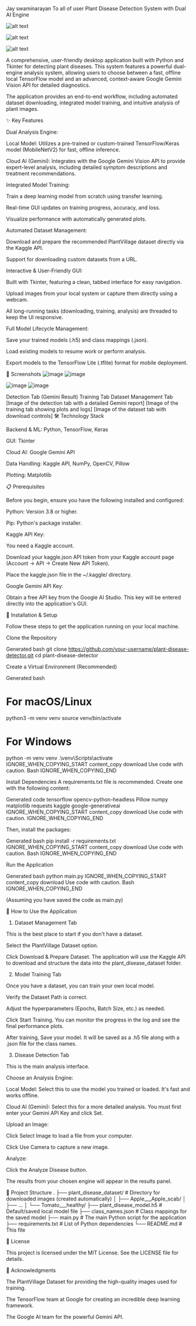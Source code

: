 Jay swaminarayan To all of user
Plant Disease Detection System with Dual AI Engine

![alt text](https://img.shields.io/badge/python-3.8+-blue.svg)


![alt text](https://img.shields.io/badge/License-MIT-yellow.svg)


![alt text](https://img.shields.io/badge/status-active-success.svg)

A comprehensive, user-friendly desktop application built with Python and Tkinter for detecting plant diseases. This system features a powerful dual-engine analysis system, allowing users to choose between a fast, offline local TensorFlow model and an advanced, context-aware Google Gemini Vision API for detailed diagnostics.

The application provides an end-to-end workflow, including automated dataset downloading, integrated model training, and intuitive analysis of plant images.

✨ Key Features

Dual Analysis Engine:

Local Model: Utilizes a pre-trained or custom-trained TensorFlow/Keras model (MobileNetV2) for fast, offline inference.

Cloud AI (Gemini): Integrates with the Google Gemini Vision API to provide expert-level analysis, including detailed symptom descriptions and treatment recommendations.

Integrated Model Training:

Train a deep learning model from scratch using transfer learning.

Real-time GUI updates on training progress, accuracy, and loss.

Visualize performance with automatically generated plots.

Automated Dataset Management:

Download and prepare the recommended PlantVillage dataset directly via the Kaggle API.

Support for downloading custom datasets from a URL.

Interactive & User-Friendly GUI:

Built with Tkinter, featuring a clean, tabbed interface for easy navigation.

Upload images from your local system or capture them directly using a webcam.

All long-running tasks (downloading, training, analysis) are threaded to keep the UI responsive.

Full Model Lifecycle Management:

Save your trained models (.h5) and class mappings (.json).

Load existing models to resume work or perform analysis.

Export models to the TensorFlow Lite (.tflite) format for mobile deployment.

📸 Screenshots
![image](https://github.com/user-attachments/assets/84510a4a-fbb0-43ac-8d72-933461a87557)
![image](https://github.com/user-attachments/assets/394cb142-9c5d-4df5-9b6b-84b1f5d3ae94)

![image](https://github.com/user-attachments/assets/51873322-02df-453f-b875-ba9cd166e8de)
![image](https://github.com/user-attachments/assets/4035eddd-72bf-42f7-b6a7-a98e80863366)






Detection Tab (Gemini Result)	Training Tab	Dataset Management Tab
[Image of the detection tab with a detailed Gemini report]	[Image of the training tab showing plots and logs]	[Image of the dataset tab with download controls]
🛠️ Technology Stack

Backend & ML: Python, TensorFlow, Keras

GUI: Tkinter

Cloud AI: Google Gemini API

Data Handling: Kaggle API, NumPy, OpenCV, Pillow

Plotting: Matplotlib

📋 Prerequisites

Before you begin, ensure you have the following installed and configured:

Python: Version 3.8 or higher.

Pip: Python's package installer.

Kaggle API Key:

You need a Kaggle account.

Download your kaggle.json API token from your Kaggle account page (Account -> API -> Create New API Token).

Place the kaggle.json file in the ~/.kaggle/ directory.

Google Gemini API Key:

Obtain a free API key from the Google AI Studio. This key will be entered directly into the application's GUI.

🚀 Installation & Setup

Follow these steps to get the application running on your local machine.

Clone the Repository

Generated bash
git clone https://github.com/your-username/plant-disease-detector.git
cd plant-disease-detector


Create a Virtual Environment (Recommended)

Generated bash
# For macOS/Linux
python3 -m venv venv
source venv/bin/activate

# For Windows
python -m venv venv
.\venv\Scripts\activate
IGNORE_WHEN_COPYING_START
content_copy
download
Use code with caution.
Bash
IGNORE_WHEN_COPYING_END

Install Dependencies
A requirements.txt file is recommended. Create one with the following content:

Generated code
tensorflow
opencv-python-headless
Pillow
numpy
matplotlib
requests
kaggle
google-generativeai
IGNORE_WHEN_COPYING_START
content_copy
download
Use code with caution.
IGNORE_WHEN_COPYING_END

Then, install the packages:

Generated bash
pip install -r requirements.txt
IGNORE_WHEN_COPYING_START
content_copy
download
Use code with caution.
Bash
IGNORE_WHEN_COPYING_END

Run the Application

Generated bash
python main.py
IGNORE_WHEN_COPYING_START
content_copy
download
Use code with caution.
Bash
IGNORE_WHEN_COPYING_END

(Assuming you have saved the code as main.py)

📖 How to Use the Application
1. Dataset Management Tab

This is the best place to start if you don't have a dataset.

Select the PlantVillage Dataset option.

Click Download & Prepare Dataset. The application will use the Kaggle API to download and structure the data into the plant_disease_dataset folder.

2. Model Training Tab

Once you have a dataset, you can train your own local model.

Verify the Dataset Path is correct.

Adjust the hyperparameters (Epochs, Batch Size, etc.) as needed.

Click Start Training. You can monitor the progress in the log and see the final performance plots.

After training, Save your model. It will be saved as a .h5 file along with a .json file for the class names.

3. Disease Detection Tab

This is the main analysis interface.

Choose an Analysis Engine:

Local Model: Select this to use the model you trained or loaded. It's fast and works offline.

Cloud AI (Gemini): Select this for a more detailed analysis. You must first enter your Gemini API Key and click Set.

Upload an Image:

Click Select Image to load a file from your computer.

Click Use Camera to capture a new image.

Analyze:

Click the Analyze Disease button.

The results from your chosen engine will appear in the results panel.

📁 Project Structure
.
├── plant_disease_dataset/    # Directory for downloaded images (created automatically)
│   ├── Apple___Apple_scab/
│   ├── ...
│   └── Tomato___healthy/
├── plant_disease_model.h5    # Default/saved local model file
├── class_names.json          # Class mappings for the saved model
├── main.py                   # The main Python script for the application
├── requirements.txt          # List of Python dependencies
└── README.md                 # This file

📄 License

This project is licensed under the MIT License. See the LICENSE file for details.

🙏 Acknowledgments

The PlantVillage Dataset for providing the high-quality images used for training.

The TensorFlow team at Google for creating an incredible deep learning framework.

The Google AI team for the powerful Gemini API.
